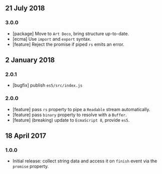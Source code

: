 ## 21 July 2018

### 3.0.0

- [package] Move to `Art Deco`, bring structure up-to-date.
- [ecma] Use `import` and `export` syntax.
- [feature] Reject the promise if piped `rs` emits an error.

## 2 January 2018

### 2.0.1

- [bugfix] publish `es5/src/index.js`

### 2.0.0

- [feature] pass `rs` property to pipe a `Readable` stream automatically.
- [feature] pass `binary` property to resolve with a `Buffer`.
- [feature] (breaking) update to `EcmaScript 8`, provide `es5`.

## 18 April 2017

### 1.0.0

- Initial release: collect string data and access it on `finish` event via the `promise` property.

